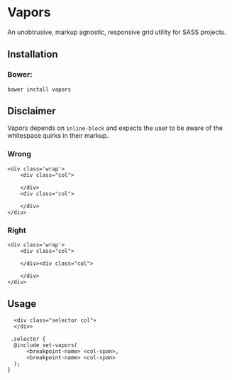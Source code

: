 # Vapors
An unobtrusive, markup agnostic, responsive grid utility for SASS projects.

## Installation

### Bower:
```
bower install vapors
``` 
## Disclaimer 
Vapors depends on `inline-block` and expects the user to be aware of the whitespace quirks in their markup.

### Wrong
```
<div class='wrap'>
	<div class="col">
		
	</div>
	<div class="col">

	</div>
</div>
```
### Right
```
<div class='wrap'>
	<div class="col">
		
	</div><div class="col">

	</div>
</div>
```

## Usage
```
  <div class="selector col">
  </div>
```

```
 .selector {
  @include set-vapors(
      <breakpoint-name> <col-span>, 
      <breakpoint-name> <col-span>
  );
}
``` 